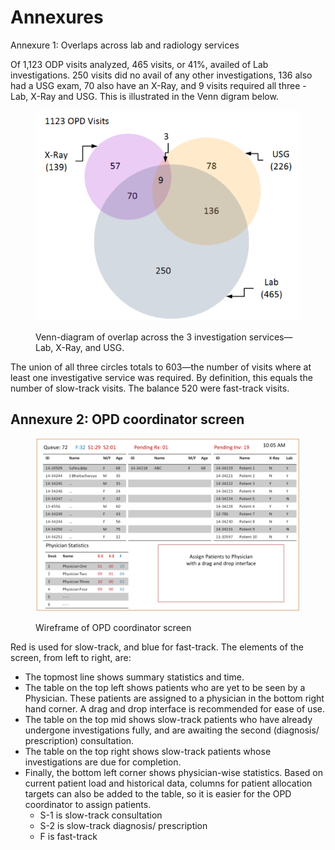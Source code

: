 # Annexures

Annexure 1: Overlaps across lab and radiology services


Of 1,123 ODP visits analyzed, 465 visits, or 41%, availed of Lab investigations. 250 visits did no avail of any other investigations, 136 also had a USG exam, 70 also have an X-Ray, and 9 visits required all three - Lab, X-Ray and USG. This is illustrated in the Venn digram below.

<figure><img src="../.gitbook/assets/image (1).png" alt=""><figcaption><p>Venn-diagram of overlap across the 3 investigation services—Lab, X-Ray, and USG.</p></figcaption></figure>


The union of all three circles totals to 603—the number of visits where at least one investigative service was required. By definition, this equals the number of slow-track visits. The balance 520 were fast-track visits.

## Annexure 2: OPD coordinator screen

<figure><img src="../.gitbook/assets/image (2).png" alt=""><figcaption><p>Wireframe of OPD coordinator screen</p></figcaption></figure>

Red is used for slow-track, and blue for fast-track. The elements of the screen, from left to right, are:

* The topmost line shows summary statistics and time.
* The table on the top left shows patients who are yet to be seen by a Physician. These patients are assigned to a physician in the bottom right hand corner. A drag and drop interface is recommended for ease of use.
* The table on the top mid shows slow-track patients who have already undergone investigations fully, and are awaiting the second (diagnosis/ prescription) consultation.
* The table on the top right shows slow-track patients whose investigations are due for completion.
* Finally, the bottom left corner shows physician-wise statistics. Based on current patient load and historical data, columns for patient allocation targets can also be added to the table, so it is easier for the OPD coordinator to assign patients.
  * S-1 is slow-track consultation
  * S-2 is slow-track diagnosis/ prescription
  * F is fast-track
